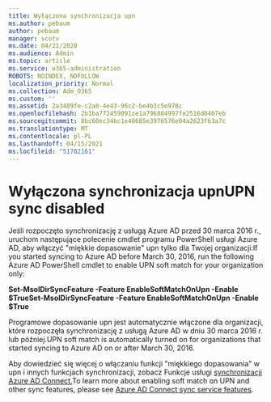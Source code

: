 ```yaml
---
title: Wyłączona synchronizacja upn
ms.author: pebaum
author: pebaum
manager: scotv
ms.date: 04/21/2020
ms.audience: Admin
ms.topic: article
ms.service: o365-administration
ROBOTS: NOINDEX, NOFOLLOW
localization_priority: Normal
ms.collection: Adm_O365
ms.custom: ''
ms.assetid: 2a3489fe-c2a8-4e43-96c2-be4b3c5e978c
ms.openlocfilehash: 2b1ba772459091ce1a796884997fe2516d0407eb
ms.sourcegitcommit: 8bc60ec34bc1e40685e3976576e04a2623f63a7c
ms.translationtype: MT
ms.contentlocale: pl-PL
ms.lasthandoff: 04/15/2021
ms.locfileid: "51782161"
---
```

# <a name="upn-sync-disabled"></a><span data-ttu-id="fc04d-102">Wyłączona synchronizacja upn</span><span class="sxs-lookup"><span data-stu-id="fc04d-102">UPN sync disabled</span></span>

<span data-ttu-id="fc04d-103">Jeśli rozpoczęto synchronizację z usługą Azure AD przed 30 marca 2016 r., uruchom następujące polecenie cmdlet programu PowerShell usługi Azure AD, aby włączyć "miękkie dopasowanie" upn tylko dla Twojej organizacji:</span><span class="sxs-lookup"><span data-stu-id="fc04d-103">If you started syncing to Azure AD before March 30, 2016, run the following Azure AD PowerShell cmdlet to enable UPN soft match for your organization only:</span></span>
  
 <span data-ttu-id="fc04d-104">**Set-MsolDirSyncFeature -Feature EnableSoftMatchOnUpn -Enable $True**</span><span class="sxs-lookup"><span data-stu-id="fc04d-104">**Set-MsolDirSyncFeature -Feature EnableSoftMatchOnUpn -Enable $True**</span></span>
  
<span data-ttu-id="fc04d-105">Programowe dopasowanie upn jest automatycznie włączone dla organizacji, które rozpoczęła synchronizację z usługą Azure AD w dniu 30 marca 2016 r. lub później.</span><span class="sxs-lookup"><span data-stu-id="fc04d-105">UPN soft match is automatically turned on for organizations that started syncing to Azure AD on or after March 30, 2016.</span></span>
  
<span data-ttu-id="fc04d-106">Aby dowiedzieć się więcej o włączaniu funkcji "miękkiego dopasowania" w upn i innych funkcjach synchronizacji, zobacz Funkcje usługi [synchronizacji Azure AD Connect.](https://docs.microsoft.com/azure/active-directory/connect/active-directory-aadconnectsyncservice-features)</span><span class="sxs-lookup"><span data-stu-id="fc04d-106">To learn more about enabling soft match on UPN and other sync features, please see [Azure AD Connect sync service features](https://docs.microsoft.com/azure/active-directory/connect/active-directory-aadconnectsyncservice-features).</span></span>
  

